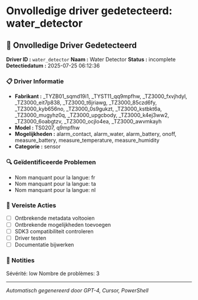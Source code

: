 # Onvolledige driver gedetecteerd: water_detector

## 🚨 Onvolledige Driver Gedetecteerd

**Driver ID :** `water_detector`
**Naam :** Water Detector
**Status :** incomplete
**Detectiedatum :** 2025-07-25 06:12:36

### 📋 Driver Informatie
- **Fabrikant :** _TYZB01_sqmd19i1, _TYST11_qq9mpfhw, _TZ3000_fxvjhdyl, _TZ3000_eit7p838, _TZ3000_t6jriawg, _TZ3000_85czd6fy, _TZ3000_kyb656no, _TZ3000_0s9gukzt, _TZ3000_kstbkt6a, _TZ3000_mugyhz0q, _TZ3000_upgcbody, _TZ3000_k4ej3ww2, _TZ3000_6oabgtzv, _TZ3000_ocjlo4ea, _TZ3000_awvmkayh
- **Model :** TS0207, q9mpfhw
- **Mogelijkheden :** alarm_contact, alarm_water, alarm_battery, onoff, measure_battery, measure_temperature, measure_humidity
- **Categorie :** sensor

### 🔍 Geïdentificeerde Problemen
- Nom manquant pour la langue: fr
- Nom manquant pour la langue: ta
- Nom manquant pour la langue: nl

### 🎯 Vereiste Acties
- [ ] Ontbrekende metadata voltooien
- [ ] Ontbrekende mogelijkheden toevoegen
- [ ] SDK3 compatibiliteit controleren
- [ ] Driver testen
- [ ] Documentatie bijwerken

### 📝 Notities
Sévérité: low
Nombre de problèmes: 3

---
*Automatisch gegenereerd door GPT-4, Cursor, PowerShell*

